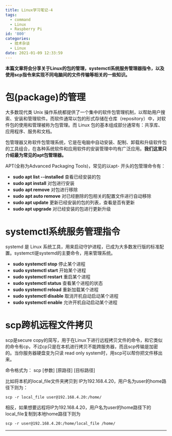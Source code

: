```yaml
---
title: Linux学习笔记-4
tags:
  - command
  - Linux
  - Raspberry Pi
id: '800'
categories:
  - 技术杂谈
  - Linux
date: 2021-01-09 12:33:59
---
```


**本篇文章将会分享关于Linux的包的管理，systemctl系统服务管理器指令，以及使用scp指令来实现不同电脑间的文件传输等相关的一些知识。**
<!-- more -->
# **包(package)的管理**

大多数现代类 Unix 操作系统都提供了一个集中的软件包管理机制，以帮助用户搜索、安装和管理软件。而软件通常以包的形式存储在仓库（repository）中，对软件包的使用和管理被称为包管理。而 Linux 包的基本组成部分通常有：共享库、应用程序、服务和文档。

包管理器又称软件包管理系统，它是在电脑中自动安装、配制、卸载和升级软件包的工具组合，在各种系统软件和应用软件的安装管理中均有广泛应用。**我们这里只介绍最为常见的apt包管理器。**

APT(全称为Advanced Packaging Tools)，常见的以apt- 开头的包管理命令有：

*   **sudo apt list --installed** 查看已经安装的包
*   **sudo apt install** 对包进行安装
*   **sudo** **apt remove** 对包进行移除
*   **sudo** **apt auto remove** 对已经删除的包相关的配置文件进行自动移除
*   **sudo apt update** 更新已经安装的包的列表，查看是否有更新
*   **sudo apt upgrade** 对已经安装的包进行更新升级

# **systemctl系统服务管理指令**

systemd 是 Linux 系统工具，用来启动守护进程，已成为大多数发行版的标准配置。systemctl是systemd的主要命令，用来管理系统。

*   **sudo systemctl stop** 停止某个进程
*   **sudo systemctl start** 开始某个进程
*   **sudo systemctl restart** 重启某个进程
*   **sudo systemctl status** 查看某个进程的状态
*   **sudo systemctl reload** 重新加载某个进程
*   **sudo systemctl disable** 取消开机自动启动某个进程
*   **sudo systemctl enable** 允许开机自动启动某个进程

# **scp跨机远程文件拷贝**

scp是secure copy的简写，用于在Linux下进行远程拷贝文件的命令，和它类似的命令有cp，不过cp只是在本机进行拷贝不能跨服务器，而且scp传输是加密的。当你服务器硬盘变为只读 read only system时，用scp可以帮你把文件移出来。

命令格式为： scp \[参数\] \[原路径\] \[目标路径\]

比如将本机的local\_file文件夹拷贝到 IP为192.168.4.20，用户名为user的home路径下则为：

```
scp -r local_file user@192.168.4.20:/home/
```

相反，如果想要远程将IP为192.168.4.20，用户名为user的home路径下的local\_file复制到本地home路径下则为

```
scp -r user@192.168.4.20:/home/local_file /home/
```

* * *

